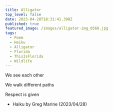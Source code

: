 ```yaml
---
title: Alligator
top_level: false
date: 2023-04-28T18:31:41.398Z
published: true
featured_image: /images/alligator-img_0560.jpg
tags:
  - Poem
  - Haiku
  - Alligator
  - Florida
  - ThisIsFlorida
  - Wildlife
---
```

We see each other

We walk different paths

Respect is given

* Haiku by Greg Marine (2023/04/28)